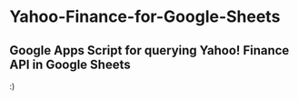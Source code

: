 # Yahoo-Finance-for-Google-Sheets
## Google Apps Script for querying Yahoo! Finance API in Google Sheets
:)

